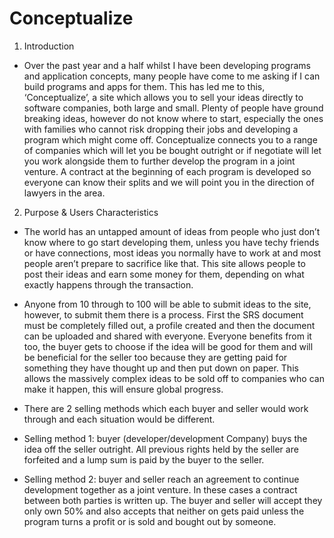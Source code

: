 # Conceptualize

1. Introduction

- Over the past year and a half whilst I have been developing programs and application
concepts, many people have come to me asking if I can build programs and apps for
them. This has led me to this, ‘Conceptualize’, a site which allows you to sell your ideas
directly to software companies, both large and small. Plenty of people have ground
breaking ideas, however do not know where to start, especially the ones with families
who cannot risk dropping their jobs and developing a program which might come off.
Conceptualize connects you to a range of companies which will let you be bought
outright or if negotiate will let you work alongside them to further develop the program
in a joint venture. A contract at the beginning of each program is developed so
everyone can know their splits and we will point you in the direction of lawyers in the
area.

2. Purpose & Users Characteristics
- The world has an untapped amount of ideas from people who just don’t know where to
go start developing them, unless you have techy friends or have connections, most ideas
you normally have to work at and most people aren’t prepare to sacrifice like that. This
site allows people to post their ideas and earn some money for them, depending on
what exactly happens through the transaction.

- Anyone from 10 through to 100 will be able to submit ideas to the site, however, to
submit them there is a process. First the SRS document must be completely filled out, a
profile created and then the document can be uploaded and shared with everyone.
Everyone benefits from it too, the buyer gets to choose if the idea will be good for them
and will be beneficial for the seller too because they are getting paid for something they
have thought up and then put down on paper. This allows the massively complex ideas
to be sold off to companies who can make it happen, this will ensure global progress.

- There are 2 selling methods which each buyer and seller would work through and each
situation would be different.

 - Selling method 1: buyer (developer/development Company) buys the idea off the seller
outright. All previous rights held by the seller are forfeited and a lump sum is paid by the
buyer to the seller.

 - Selling method 2: buyer and seller reach an agreement to continue development
together as a joint venture. In these cases a contract between both parties is written up.
The buyer and seller will accept they only own 50% and also accepts that neither on
gets paid unless the program turns a profit or is sold and bought out by someone.

